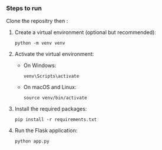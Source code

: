 ### Steps to run

Clone the repositry then :

1. Create a virtual environment (optional but recommended):
   ```
   python -m venv venv
   ```
   
2. Activate the virtual environment:
   
   - On Windows:
     ```
     venv\Scripts\activate
     ```
   - On macOS and Linux:
     ```
     source venv/bin/activate
     ```

3. Install the required packages:
   ```
   pip install -r requirements.txt
   ```

4. Run the Flask application:
   ```
   python app.py
   ```

